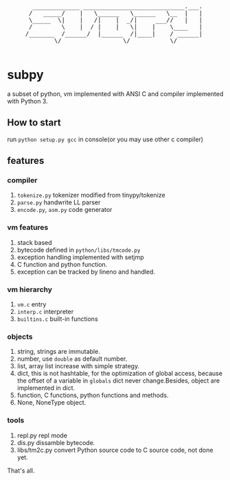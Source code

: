 <pre>
       _____________ ____________________________.___.
      /   _____/    |   \______   \______   \__  |   |
      \_____  \|    |   /|    |  _/|     ___//   |   |
      /        \    |  / |    |   \|    |    \____   |
     /_______  /______/  |______  /|____|    / ______|
             \/                 \/           \/       

</pre>

# subpy
a subset of python, vm implemented with ANSI C and compiler implemented with Python 3.

## How to start
run `python setup.py gcc` in console(or you may use other c compiler)

## features

### compiler
1. `tokenize.py` tokenizer modified from tinypy/tokenize
2. `parse.py` handwrite LL parser
3. `encode.py`, `asm.py` code generator

### vm features
1. stack based
2. bytecode defined in `python/libs/tmcode.py`
3. exception handling implemented with setjmp
4. C function and python function.
5. exception can be tracked by lineno and handled.

### vm hierarchy
1. `vm.c` entry
2. `interp.c` interpreter
3. `builtins.c` built-in functions

### objects
1. string, strings are immutable.
2. number, use `double` as default number.
3. list, array list increase with simple strategy.
4. dict, this is not hashtable, for the optimization of global access, because the offset of a variable in `globals` dict never change.Besides, object are implemented in dict.
5. function, C functions, python functions and methods.
6. None, NoneType object.

### tools
1. repl.py repl mode
2. dis.py dissamble bytecode.
3. libs/tm2c.py convert Python source code to C source code, not done yet.


That's all.

